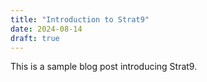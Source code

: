 ```yaml
---
title: "Introduction to Strat9"
date: 2024-08-14
draft: true
---
```


This is a sample blog post introducing Strat9.